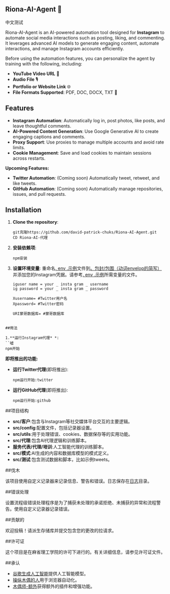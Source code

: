 ## Riona-AI-Agent 🌸
中文测试

Riona-AI-Agent is an AI-powered automation tool designed for **Instagram** to automate social media interactions such as posting, liking, and commenting. It leverages advanced AI models to generate engaging content, automate interactions, and manage Instagram accounts efficiently.

Before using the automation features, you can personalize the agent by training with the following, including:

- **YouTube Video URL** 🎥
- **Audio File** 🎙️
- **Portfolio or Website Link** 🌐
- **File Formats Supported**: PDF, DOC, DOCX, TXT 📄

## Features

- **Instagram Automation**: Automatically log in, post photos, like posts, and leave thoughtful comments.
- **AI-Powered Content Generation**: Use Google Generative AI to create engaging captions and comments.
- **Proxy Support**: Use proxies to manage multiple accounts and avoid rate limits.
- **Cookie Management**: Save and load cookies to maintain sessions across restarts.

**Upcoming Features:**

- **Twitter Automation**: (Coming soon) Automatically tweet, retweet, and like tweets.
- **GitHub Automation**: (Coming soon) Automatically manage repositories, issues, and pull requests.

## Installation

1. **Clone the repository**:

   ```嘘
   git克隆https://github.com/david-patrick-chuks/Riona-AI-Agent.git
   CD Riona-AI-代理
   ```

2. **安装依赖项**:

   ```嘘
   npm安装
   ```

3. **设置环境变量**:
重命名[. env .示例](http://_vscodecontentref_/1)文件到[。包封/包围（动词envelop的简写）](http://_vscodecontentref_/1)并添加您的Instagram凭据。请参考[. env .示例](http://_vscodecontentref_/2)所需变量的文件。
   ```dotenv # Instagram凭证
   iguser name = your _ insta gram _ username
   ig password = your _ insta gram _ password
   
   Xusername= #Twitter用户名
   Xpassword= #Twitter密码

   URI蒙哥数据库= #蒙哥数据库

```

##用法

1.**运行Instagram代理* *:
``嘘
npm开始
   ```

**即将推出的功能:**

- **运行Twitter代理**(即将推出):

  ```嘘
  npm运行开始:twitter
  ```

- **运行GitHub代理**(即将推出):
  ```嘘
  npm运行开始:github
  ```

##项目结构

- **src/客户**:包含与Instagram等社交媒体平台交互的主要逻辑。
- **src/config**:配置文件，包括记录器设置。
- **src/utils**:用于处理错误、cookies、数据保存等的实用功能。
- **src/代理**:包含AI代理逻辑和训练脚本。
- **服务代表/代理/培训**:人工智能代理的训练脚本。
- **src/模式**:AI生成的内容和数据库模型的模式定义。
- **src/测试**:包含测试数据和脚本，比如示例tweets。

##伐木

该项目使用自定义记录器来记录信息、警告和错误。日志保存在[日志](http://_vscodecontentref_/3)目录。

##错误处理

设置流程级错误处理程序是为了捕获未处理的承诺拒绝、未捕获的异常和流程警告。使用自定义记录器记录错误。

##贡献的

欢迎投稿！请派生存储库并提交包含您的更改的拉请求。

##许可证

这个项目是在麻省理工学院的许可下进行的。有关详细信息，请参见许可证文件。

##承认

- [谷歌生成人工智能](https://ai.google/tools/)提供人工智能模型。
- [操纵木偶的人](https://github.com/puppeteer/puppeteer)用于浏览器自动化。
- [木偶师-额外](https://github.com/berstend/puppeteer-extra)获得额外的插件和增强功能。
